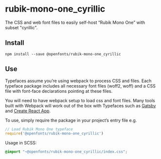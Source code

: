 
# rubik-mono-one_cyrillic

The CSS and web font files to easily self-host “Rubik Mono One” with subset "cyrillic".

## Install

`npm install --save @openfonts/rubik-mono-one_cyrillic`

## Use

Typefaces assume you’re using webpack to process CSS and files. Each typeface
package includes all necessary font files (woff2, woff) and a CSS file with
font-face declarations pointing at these files.

You will need to have webpack setup to load css and font files. Many tools built
with Webpack will work out of the box with Typefaces such as [Gatsby](https://github.com/gatsbyjs/gatsby)
and [Create React App](https://github.com/facebookincubator/create-react-app).

To use, simply require the package in your project’s entry file e.g.

```javascript
// Load Rubik Mono One typeface
require('@openfonts/rubik-mono-one_cyrillic')
```

Usage in SCSS:
```scss
@import "~@openfonts/rubik-mono-one_cyrillic/index.css";
```
